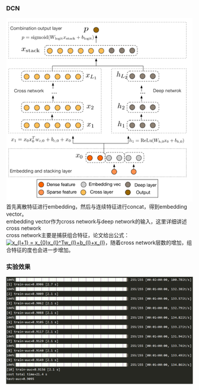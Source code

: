 ### DCN
![](https://github.com/wangru8080/Deep_CTR/blob/master/picture/DCN.png)  
首先离散特征进行embedding，然后与连续特征进行concat，得到embedding vector。  
embedding vector作为cross network与deep network的输入，这里详细讲述cross network  
cross network主要是捕获组合特征，论文给出公式：<a href="https://www.codecogs.com/eqnedit.php?latex=x_{l&plus;1}&space;=&space;x_{0}x_{l}^Tw_{l}&plus;b_{l}&plus;x_{l}" target="_blank"><img src="https://latex.codecogs.com/gif.latex?x_{l&plus;1}&space;=&space;x_{0}x_{l}^Tw_{l}&plus;b_{l}&plus;x_{l}" title="x_{l+1} = x_{0}x_{l}^Tw_{l}+b_{l}+x_{l}" /></a>，随着cross network层数的增加，组合特征的度也会进一步增加。

### 实验效果
![](https://github.com/wangru8080/Deep_CTR/blob/master/picture/DCN_result.png)
